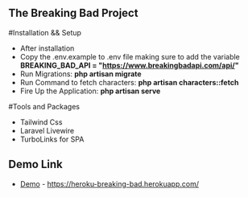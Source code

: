 
## The Breaking Bad Project

#Installation && Setup

- After installation
- Copy the .env.example to .env file making sure to add the variable **BREAKING_BAD_API = "https://www.breakingbadapi.com/api/"**
- Run Migrations: **php artisan migrate**
- Run Command to fetch characters: **php artisan characters::fetch**
- Fire Up the Application: **php artisan serve**

#Tools and Packages
- Tailwind Css
- Laravel Livewire
- TurboLinks for SPA

## Demo Link
- [Demo](https://heroku-breaking-bad.herokuapp.com/) - https://heroku-breaking-bad.herokuapp.com/
